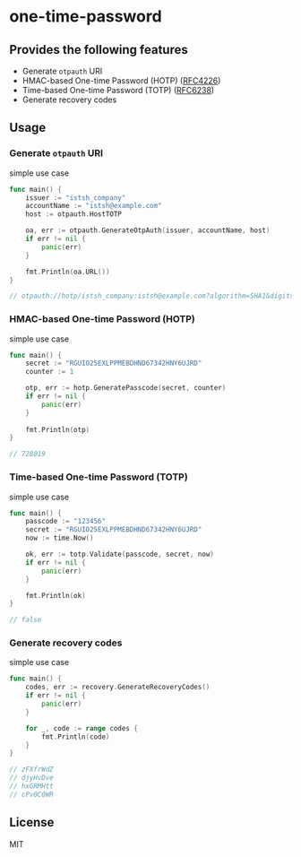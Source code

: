 # one-time-password

## Provides the following features
- Generate `otpauth` URI
- HMAC-based One-time Password (HOTP) ([RFC4226](https://tools.ietf.org/html/rfc4226))
- Time-based One-time Password (TOTP) ([RFC6238](https://tools.ietf.org/html/rfc6238))
- Generate recovery codes

## Usage
### Generate `otpauth` URI
simple use case
```go
func main() {
    issuer := "istsh_company"
    accountName := "istsh@example.com"
    host := otpauth.HostTOTP

    oa, err := otpauth.GenerateOtpAuth(issuer, accountName, host)
    if err != nil {
        panic(err)
    }

    fmt.Println(oa.URL())
}

// otpauth://hotp/istsh_company:istsh@example.com?algorithm=SHA1&digits=6&issuer=istsh_company&period=30&secret=RGUIO25EXLPPMEBDHND67342HNY6UJRD
```

### HMAC-based One-time Password (HOTP)
simple use case
```go
func main() {
    secret := "RGUIO25EXLPPMEBDHND67342HNY6UJRD"
    counter := 1

    otp, err := hotp.GeneratePasscode(secret, counter)
    if err != nil {
        panic(err)
    }
    
    fmt.Println(otp)
}

// 728019
```

### Time-based One-time Password (TOTP)
simple use case
```go
func main() {
    passcode := "123456"
    secret := "RGUIO25EXLPPMEBDHND67342HNY6UJRD"
    now := time.Now()

    ok, err := totp.Validate(passcode, secret, now)
    if err != nil {
        panic(err)
    }

    fmt.Println(ok)
}

// false
```

### Generate recovery codes
simple use case
```go
func main() {
    codes, err := recovery.GenerateRecoveryCodes()
    if err != nil {
        panic(err)
    }

    for _, code := range codes {
        fmt.Println(code)
    }
}

// zFXfrWdZ
// djyHvDve
// hxGRMHtt
// cPv0C0WR
```

## License
MIT
